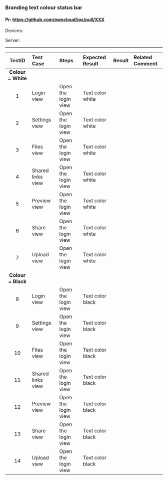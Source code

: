 ###  Branding text colour status bar 

#### Pr: https://github.com/owncloud/ios/pull/XXX 

Devices:

Server:

---

 
| TestID | Test Case | Steps | Expected Result | Result | Related Comment |
| :----: | :-------- | :---- | :-------------- | :----: | :------ |
|**Colour = White**||||||
| 1 | Login view   |  Open the login view | Text color white |  |  |
| 2 | Settings view   |  Open the login view | Text color white |  |  |
| 3 | Files view   |  Open the login view | Text color white |  |  |
| 4 | Shared links view   |  Open the login view | Text color white |  |  |
| 5 | Preview view   |  Open the login view | Text color white |  |  |
| 6 | Share view   |  Open the login view | Text color white |  |  |
| 7 | Upload view   |  Open the login view | Text color white |  |  |
|**Colour = Black**||||||
| 8 | Login view   |  Open the login view | Text color black |  |  |
| 9 | Settings view   |  Open the login view | Text color black |  |  |
| 10 | Files view   |  Open the login view | Text color black |  |  |
| 11 | Shared links view   |  Open the login view | Text color black |  |  |
| 12 | Preview view   |  Open the login view | Text color black |  |  |
| 13 | Share view   |  Open the login view | Text color black |  |  |
| 14 | Upload view   |  Open the login view | Text color black |  |  |

